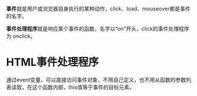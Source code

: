 **事件**就是用户或浏览器自身执行的某种动作，click、load、mouseover都是事件的名字。

**事件处理程序**就是响应某个事件的函数，名字以“on”开头，click的事件处理程序为 onclick。

# HTML事件处理程序

通过event变量，可以直接访问事件对象，不用自己定义，也不用从函数的参数列表读取，在这个函数内部，this值等于事件的目标元素。


